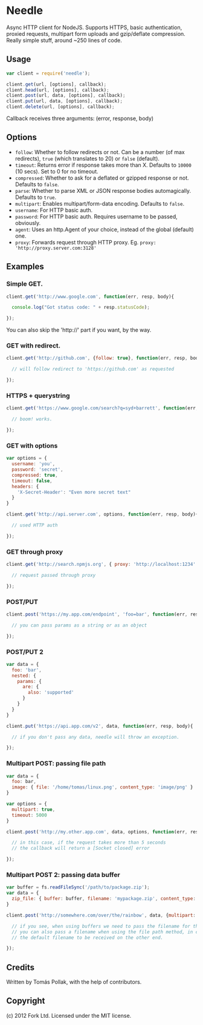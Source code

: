 Needle
======

Async HTTP client for NodeJS. Supports HTTPS, basic authentication, proxied requests, multipart
form uploads and gzip/deflate compression. Really simple stuff, around ~250 lines of code.

Usage
-----

``` js
var client = require('needle');

client.get(url, [options], callback);
client.head(url, [options], callback);
client.post(url, data, [options], callback);
client.put(url, data, [options], callback);
client.delete(url, [options], callback);
```

Callback receives three arguments: (error, response, body)

Options
------

 - `follow`: Whether to follow redirects or not. Can be a number (of max redirects), `true` (which translates to 20) or `false` (default).
 - `timeout`: Returns error if response takes more than X. Defaults to `10000` (10 secs). Set to 0 for no timeout.
 - `compressed`: Whether to ask for a deflated or gzipped response or not. Defaults to `false`.
 - `parse`: Whether to parse XML or JSON response bodies automagically. Defaults to `true`.
 - `multipart`: Enables multipart/form-data encoding. Defaults to `false`.
 - `username`: For HTTP basic auth.
 - `password`: For HTTP basic auth. Requires username to be passed, obviously.
 - `agent`: Uses an http.Agent of your choice, instead of the global (default) one.
 - `proxy`: Forwards request through HTTP proxy. Eg. `proxy: 'http://proxy.server.com:3128'`

Examples
--------

### Simple GET.

``` js
client.get('http://www.google.com', function(err, resp, body){

  console.log("Got status code: " + resp.statusCode);

});
```
You can also skip the 'http://' part if you want, by the way.

### GET with redirect.

``` js
client.get('http://github.com', {follow: true}, function(err, resp, body){

  // will follow redirect to 'https://github.com' as requested

});
```

### HTTPS + querystring

``` js
client.get('https://www.google.com/search?q=syd+barrett', function(err, resp, body){

  // boom! works.

});
```

### GET with options

``` js
var options = {
  username: 'you',
  password: 'secret',
  compressed: true,
  timeout: false,
  headers: {
    'X-Secret-Header': "Even more secret text"
  }
}

client.get('http://api.server.com', options, function(err, resp, body){

  // used HTTP auth

});
```

### GET through proxy

``` js
client.get('http://search.npmjs.org', { proxy: 'http://localhost:1234' }, function(err, resp, body){

  // request passed through proxy

});
```

### POST/PUT

``` js
client.post('https://my.app.com/endpoint', 'foo=bar', function(err, resp, body){

  // you can pass params as a string or as an object

});
```

### POST/PUT 2

``` js
var data = {
  foo: 'bar',
  nested: {
    params: {
      are: {
        also: 'supported'
      }
    }
  }
}

client.put('https://api.app.com/v2', data, function(err, resp, body){

  // if you don't pass any data, needle will throw an exception.

});
```

### Multipart POST: passing file path

``` js
var data = {
  foo: bar,
  image: { file: '/home/tomas/linux.png', content_type: 'image/png' }
}

var options = {
  multipart: true,
  timeout: 5000
}

client.post('http://my.other.app.com', data, options, function(err, resp, body){

  // in this case, if the request takes more than 5 seconds
  // the callback will return a [Socket closed] error

});
```

### Multipart POST 2: passing data buffer

``` js
var buffer = fs.readFileSync('/path/to/package.zip');
var data = {
  zip_file: { buffer: buffer, filename: 'mypackage.zip', content_type: 'application/octet-stream' },
}

client.post('http://somewhere.com/over/the/rainbow', data, {multipart: true}, function(err, resp, body){

  // if you see, when using buffers we need to pass the filename for the multipart body.
  // you can also pass a filename when using the file path method, in case you want to override
  // the default filename to be received on the other end.

});
```

Credits
-------

Written by Tomás Pollak, with the help of contributors.

Copyright
-----

(c) 2012 Fork Ltd. Licensed under the MIT license.

